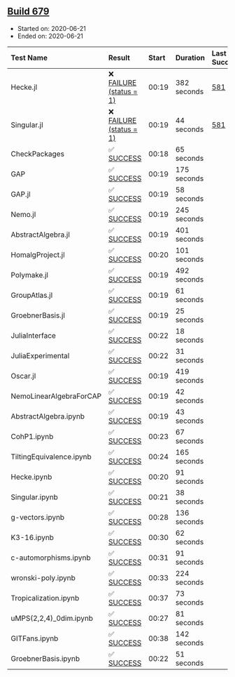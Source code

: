 ## [Build 679](https://oscarci.mathematik.uni-kl.de/job/oscar-julia-1.4/679/)

* Started on: 2020-06-21
* Ended on: 2020-06-21

| Test Name    | Result | Start | Duration | Last Success | First Failure |
|:-------------|:-------|:------|:---------|:-------------|:--------------|
| Hecke.jl | ❌ [FAILURE (status = 1)](https://oscarci.mathematik.uni-kl.de/job/oscar-julia-1.4/679/artifact/logs/build-679/Hecke.jl.log) | 00:19 | 382 seconds | [581](https://oscarci.mathematik.uni-kl.de/job/oscar-julia-1.4/581/) | [582](https://oscarci.mathematik.uni-kl.de/job/oscar-julia-1.4/582/) |
| Singular.jl | ❌ [FAILURE (status = 1)](https://oscarci.mathematik.uni-kl.de/job/oscar-julia-1.4/679/artifact/logs/build-679/Singular.jl.log) | 00:19 | 44 seconds | [581](https://oscarci.mathematik.uni-kl.de/job/oscar-julia-1.4/581/) | [582](https://oscarci.mathematik.uni-kl.de/job/oscar-julia-1.4/582/) |
| CheckPackages | ✅ [SUCCESS](https://oscarci.mathematik.uni-kl.de/job/oscar-julia-1.4/679/artifact/logs/build-679/CheckPackages.log) | 00:18 | 65 seconds |  |  |
| GAP | ✅ [SUCCESS](https://oscarci.mathematik.uni-kl.de/job/oscar-julia-1.4/679/artifact/logs/build-679/GAP.log) | 00:19 | 175 seconds |  |  |
| GAP.jl | ✅ [SUCCESS](https://oscarci.mathematik.uni-kl.de/job/oscar-julia-1.4/679/artifact/logs/build-679/GAP.jl.log) | 00:19 | 58 seconds |  |  |
| Nemo.jl | ✅ [SUCCESS](https://oscarci.mathematik.uni-kl.de/job/oscar-julia-1.4/679/artifact/logs/build-679/Nemo.jl.log) | 00:19 | 245 seconds |  |  |
| AbstractAlgebra.jl | ✅ [SUCCESS](https://oscarci.mathematik.uni-kl.de/job/oscar-julia-1.4/679/artifact/logs/build-679/AbstractAlgebra.jl.log) | 00:19 | 401 seconds |  |  |
| HomalgProject.jl | ✅ [SUCCESS](https://oscarci.mathematik.uni-kl.de/job/oscar-julia-1.4/679/artifact/logs/build-679/HomalgProject.jl.log) | 00:20 | 101 seconds |  |  |
| Polymake.jl | ✅ [SUCCESS](https://oscarci.mathematik.uni-kl.de/job/oscar-julia-1.4/679/artifact/logs/build-679/Polymake.jl.log) | 00:19 | 492 seconds |  |  |
| GroupAtlas.jl | ✅ [SUCCESS](https://oscarci.mathematik.uni-kl.de/job/oscar-julia-1.4/679/artifact/logs/build-679/GroupAtlas.jl.log) | 00:19 | 61 seconds |  |  |
| GroebnerBasis.jl | ✅ [SUCCESS](https://oscarci.mathematik.uni-kl.de/job/oscar-julia-1.4/679/artifact/logs/build-679/GroebnerBasis.jl.log) | 00:19 | 25 seconds |  |  |
| JuliaInterface | ✅ [SUCCESS](https://oscarci.mathematik.uni-kl.de/job/oscar-julia-1.4/679/artifact/logs/build-679/JuliaInterface.log) | 00:22 | 18 seconds |  |  |
| JuliaExperimental | ✅ [SUCCESS](https://oscarci.mathematik.uni-kl.de/job/oscar-julia-1.4/679/artifact/logs/build-679/JuliaExperimental.log) | 00:22 | 31 seconds |  |  |
| Oscar.jl | ✅ [SUCCESS](https://oscarci.mathematik.uni-kl.de/job/oscar-julia-1.4/679/artifact/logs/build-679/Oscar.jl.log) | 00:19 | 419 seconds |  |  |
| NemoLinearAlgebraForCAP | ✅ [SUCCESS](https://oscarci.mathematik.uni-kl.de/job/oscar-julia-1.4/679/artifact/logs/build-679/NemoLinearAlgebraForCAP.log) | 00:19 | 42 seconds |  |  |
| AbstractAlgebra.ipynb | ✅ [SUCCESS](https://oscarci.mathematik.uni-kl.de/job/oscar-julia-1.4/679/artifact/logs/build-679/AbstractAlgebra.ipynb.log) | 00:19 | 43 seconds |  |  |
| CohP1.ipynb | ✅ [SUCCESS](https://oscarci.mathematik.uni-kl.de/job/oscar-julia-1.4/679/artifact/logs/build-679/CohP1.ipynb.log) | 00:23 | 67 seconds |  |  |
| TiltingEquivalence.ipynb | ✅ [SUCCESS](https://oscarci.mathematik.uni-kl.de/job/oscar-julia-1.4/679/artifact/logs/build-679/TiltingEquivalence.ipynb.log) | 00:24 | 165 seconds |  |  |
| Hecke.ipynb | ✅ [SUCCESS](https://oscarci.mathematik.uni-kl.de/job/oscar-julia-1.4/679/artifact/logs/build-679/Hecke.ipynb.log) | 00:20 | 91 seconds |  |  |
| Singular.ipynb | ✅ [SUCCESS](https://oscarci.mathematik.uni-kl.de/job/oscar-julia-1.4/679/artifact/logs/build-679/Singular.ipynb.log) | 00:21 | 38 seconds |  |  |
| g-vectors.ipynb | ✅ [SUCCESS](https://oscarci.mathematik.uni-kl.de/job/oscar-julia-1.4/679/artifact/logs/build-679/g-vectors.ipynb.log) | 00:28 | 136 seconds |  |  |
| K3-16.ipynb | ✅ [SUCCESS](https://oscarci.mathematik.uni-kl.de/job/oscar-julia-1.4/679/artifact/logs/build-679/K3-16.ipynb.log) | 00:30 | 62 seconds |  |  |
| c-automorphisms.ipynb | ✅ [SUCCESS](https://oscarci.mathematik.uni-kl.de/job/oscar-julia-1.4/679/artifact/logs/build-679/c-automorphisms.ipynb.log) | 00:31 | 91 seconds |  |  |
| wronski-poly.ipynb | ✅ [SUCCESS](https://oscarci.mathematik.uni-kl.de/job/oscar-julia-1.4/679/artifact/logs/build-679/wronski-poly.ipynb.log) | 00:33 | 224 seconds |  |  |
| Tropicalization.ipynb | ✅ [SUCCESS](https://oscarci.mathematik.uni-kl.de/job/oscar-julia-1.4/679/artifact/logs/build-679/Tropicalization.ipynb.log) | 00:37 | 73 seconds |  |  |
| uMPS(2,2,4)_0dim.ipynb | ✅ [SUCCESS](https://oscarci.mathematik.uni-kl.de/job/oscar-julia-1.4/679/artifact/logs/build-679/uMPS-2-2-4-_0dim.ipynb.log) | 00:27 | 81 seconds |  |  |
| GITFans.ipynb | ✅ [SUCCESS](https://oscarci.mathematik.uni-kl.de/job/oscar-julia-1.4/679/artifact/logs/build-679/GITFans.ipynb.log) | 00:38 | 142 seconds |  |  |
| GroebnerBasis.ipynb | ✅ [SUCCESS](https://oscarci.mathematik.uni-kl.de/job/oscar-julia-1.4/679/artifact/logs/build-679/GroebnerBasis.ipynb.log) | 00:22 | 51 seconds |  |  |
